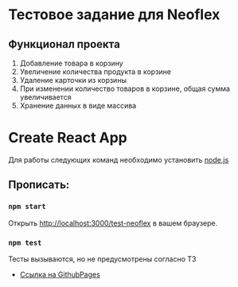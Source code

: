 # Тестовое задание для Neoflex
## Функционал проекта
1. Добавление товара в корзину
2. Увеличение количества продукта в корзине
3. Удаление карточки из корзины
4. При изменении количество товаров в корзине, общая сумма увеличивается
5. Хранение данных в виде массива
# Create React App
Для работы следующих команд необходимо установить [node.js](https://nodejs.org/ru/download)
## Прописать:
### `npm start`

Открыть [http://localhost:3000/test-neoflex](http://localhost:3000/test-neoflex) в вашем браузере.
### `npm test`
Тесты вызываются, но не предусмотрены согласно ТЗ

* [Ссылка на GithubPages](https://raznex.github.io/test-neoflex)